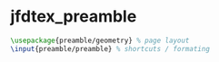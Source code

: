 # jfdtex_preamble

```latex
\usepackage{preamble/geometry} % page layout
\input{preamble/preamble} % shortcuts / formating
```